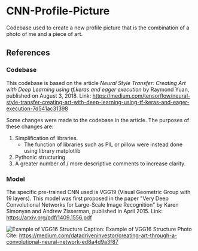 # CNN-Profile-Picture
Codebase used to create a new profile picture that is the combination of a photo of me and a piece of art.

## References
### Codebase
This codebase is based on the article *Neural Style Transfer: Creating Art with Deep Learning using tf.keras and eager execution* by Raymond Yuan, published on August 3, 2018.
Link: https://medium.com/tensorflow/neural-style-transfer-creating-art-with-deep-learning-using-tf-keras-and-eager-execution-7d541ac31398

Some changes were made to the codebase in the article. The purposes of these changes are:
1. Simplification of libraries.
    * The function of libraries such as PIL or pillow were instead done using library matplotlib
2. Pythonic structuring
3. A greater number of / more descriptive comments to increase clarity.

### Model
The specific pre-trained CNN used is VGG19 (Visual Geometric Group with 19 layers). This model was first proposed in the paper "Very Deep Convolutional Networks for Large-Scale Image Recognition" by Karen Simonyan and Andrew Zisserman, published in April 2015.
Link: https://arxiv.org/pdf/1409.1556.pdf

![Example of VGG16 Structure](https://cdn-images-1.medium.com/max/1000/1*8g0VV5VKbYwawo2nfu5_qQ.png)
Caption: Example of VGG16 Structure
Photo Cite: https://medium.com/datadriveninvestor/creating-art-through-a-convolutional-neural-network-ed8a4d9a3f87